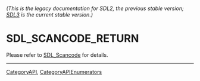 ###### (This is the legacy documentation for SDL2, the previous stable version; [SDL3](https://wiki.libsdl.org/SDL3/) is the current stable version.)
# SDL_SCANCODE_RETURN

Please refer to [SDL_Scancode](SDL_Scancode) for details.

----
[CategoryAPI](CategoryAPI), [CategoryAPIEnumerators](CategoryAPIEnumerators)

